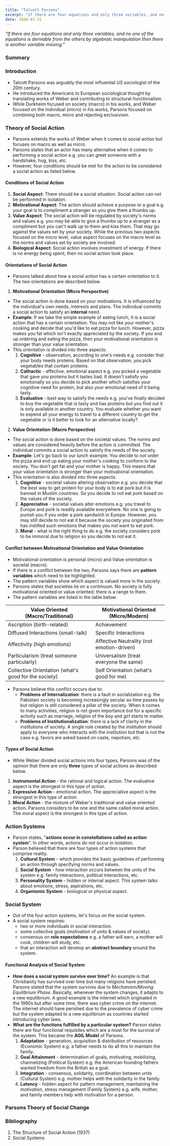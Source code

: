 ```yaml
---
title: "Talcott Parsons"
excerpt: "If there are four equations and only three variables, and no one of the equations is derivable from the others by algebraic manipulation then there is another variable missing."
date: 2020-07-31
---
```


*"If there are four equations and only three variables, and no one of the equations is derivable from the others by algebraic manipulation then there is another variable missing."*

### Summary

### Introduction

- Talcott Parsons was arguably the most influential US sociologist of the 20th century.
- He introduced the Americans to European sociological thought by translating works of Weber and contributing to structural-functionalism.
- While Durkheim focused on society (macro) in his works, and Weber focused on the individual (micro) in his works, Parsons focused on combining both macro, micro and rejecting exclusivism.

### Theory of Social Action

- Parsons extends the works of Weber when it comes to social action but focuses on macro as well as micro.
- Parsons states that an actor has many alternative when it comes to performing a social action e.g. you can greet someone with a handshake, hug, kiss, etc.
- However, four conditions should be met for the action to be considered a social action as listed below.

#### Conditions of Social Action

1. **Social Aspect**: There should be a social situation. Social action can not be performed in isolation.
2. **Motivational Aspect**: The action should achieve a purpose or a goal e.g. your goal is to compliment a stranger so you give them a thumbs up.
3. **Value Aspect**: The social action will be regulated by society's norms and values e.g. you may be able to give a thumbs up to a stranger as a compliment but you can't walk up to them and kiss them. That may go against the values set by your society. While the previous two aspects focused on the micro level, value aspect focuses on the macro level as the norms and values set by society are involved.
4. **Biological Aspect**: Social action involves investment of energy. If there is no energy being spent, then no social action took place.

#### Orientations of Social Action

- Parsons talked about how a social action has a certain orientation to it. The two orientations are described below.

1. **Motivational Orientation (Micro Perspective)**
  - The social action is done based on your motivations. It is influenced by the individual's own needs, interests and plans. The individual commits a social action to satisfy an **internal** need.
  - **Example**: If we take the simple example of eating lunch, it is a social action that has a certain orientation. You may not like your mother's cooking and decide that you'd like to eat pizza for lunch. However, pizza makes you fat which isn't exactly appreciated by the society. If you end up ordering and eating the pizza, then your motivational orientation is stronger than your value orientation.
  - This orientation is divided into three aspects:
    1. **Cognitive** - observation, according to one's needs e.g. consider that your body needs proteins. Based on that observation, you pick vegetables that contain proteins.
    2. **Cathactic** - affective, emotional aspect e.g. you picked a vegetable that gave you proteins but it tastes bad. It doesn't satisfy you emotionally so you decide to pick another which satisfies your cognitive need for protein, but also your emotional need of it being tasty.
    3. **Evaluative** - best way to satisfy the needs e.g. you've finally decided to buy the vegetable that is tasty and has proteins but you find out it is only available in another country. You evaluate whether you want to expend all your energy to travel to a different country to get the vegetable or is it better to look for an alternative locally?
2. **Value Orientation (Macro Perspective)**
  - The social action is done based on the societal values. The norms and values are considered heavily before the action is committed. The individual commits a social action to satisfy the needs of the society.
  - **Example**: Let's go back to our lunch example. You decide to not order the pizza and end up eating your mother's cooking to conform to the society. You don't get fat and your mother is happy. This means that your value orientation is stronger than your motivational orientation.
  - This orientation is also divided into three aspects:
    1. **Cognitive** - societal values altering observation e.g. you decide that the best way to get protein for your body is to eat pork but it is banned in Muslim countries. So you decide to not eat pork based on the values of the society.
    2. **Appreciative** - societal values alter emotions e.g. you travel to Europe and pork is readily available everywhere. No one is going to punish you if you order a pork sandwich in Europe. However, you may still decide to not eat it because the society you originated from has instilled such emotions that makes you not want to eat pork.
    3. **Moral** - what is the right thing to do e.g. the society considers pork to be immoral due to religion so you decide to not eat it.

#### Conflict between Motivational Orientation and Value Orientation

- Motivational orientation is personal (micro) and Value orientation is societal (macro).
- If there is a conflict between the two, Parsons says there are **pattern variables** which need to be highlighted.
- The pattern variables show which aspect is valued more in the society.
- Parsons states that societies lie on a continuum. No society is fully motivational oriented or value oriented; there is a range to them.
- The pattern variables are listed in the table below.

| Value Oriented (Macro/Traditional) | Motivational Oriented (Micro/Modern) |
|------- | ---------|
| Ascription (birth-related) | Achievement |
| Diffused Interactions (small-talk) | Specific Interactions |
| Affectivity (high emotions) | Affective Neutrality (not emotion-driven) |
| Particularism (treat someone particularly) | Universalism (treat everyone the same) |
| Collective Orientation (what's good for the society) | Self Orientation (what's good for me) |

- Parsons believe this conflict occurs due to:
  - **Problems of Internalization**: there is a fault in socialization e.g. the Pakistani society is becoming increasingly secular as time passes by but religion is still considered a pillar of the society. When it comes to many activities, religion is not given importance but for a specific activity such as marriage, religion of the boy and girl starts to matter.
  - **Problems of Institutionalization**: there is a lack of clarity in the institutions of society. A single rule created by the institution should apply to everyone who interacts with the institution but that is not the case e.g. favors are asked based on caste, nepotism, etc.

#### Types of Social Action

- While Weber divided social actions into four types, Parsons was of the opinion that there are only **three** types of social actions as described below.

1. **Instrumental Action** - the rational and logical action. The evaluative aspect is the strongest in this type of action.
2. **Expressive Action** - emotional action. The appreciative aspect is the strongest in this type of action.
3. **Moral Action** - the mixture of Weber's traditional and value oriented action. Parsons considers to be one and the same called moral action. The moral aspect is the strongest in this type of action.

### Action Systems

- Parson states, "**actions occur in constellations called as action system**". In other words, actions do not occur in isolation.
- Parson believed that there are four types of action systems that comprise reality.
  1. **Cultural System** - which provides the basic guidelines of performing an action through specifying norms and values.
  2. **Social System** - how interaction occurs between the units of the system e.g. family interactions, political interactions, etc.
  3. **Personality System** - hidden or internal aspect. This system talks about emotions, stress, aspirations, etc.
  4. **Organismic System** - biological or physical aspect.

### Social System

- Out of the four action systems, let's focus on the social system.
- A social system requires:
  - two or more individuals in social interaction.
  - some collective goals (motivation of units & values of society).
  - consensus on **role expectations** e.g. a father will earn, a mother will cook, children will study, etc.
  - that an interaction will develop an **abstract boundary** around the system.

#### Functional Analysis of Social System

- **How does a social system survive over time?** An example is that Christianity has survived over time but many religions have perished. Parsons stated that the system survives due to *Mechanism/Moving Equilibrium Phase*. Basically, whenever the system changes, it adapts to a new equilibrium. A good example is the internet which originated in the 1990s but after some time, there was cyber crime on the internet. The internet should have perished due to the prevalence of cyber crime but the system adapted to a new equilibrium as countries started introducing cyber laws.
- **What are the functions fulfilled by a particular system?** Parson states there are four functional requisites which are a must for the survival of the system. This became the **AGIL Model** of Parsons.
  1. **Adaptation** - generation, acquisition & distribution of resources (Economic System) e.g. a father needs to do all this to maintain the family.
  2. **Goal Attainment** - determination of goals, motivating, mobilizing, channelizing (Political System) e.g. the American founding fathers wanted freedom from the British as a goal.
  3. **Integration** - consensus, solidarity, coordination between units (Cultural System) e.g. mother helps with the solidarity in the family.
  4. **Latency** - hidden aspect for pattern management, maintaining the motivation, stress management (Family System) e.g. wife, mother, and family members help with motivation for a person.



### Parsons Theory of Social Change


### Bibliography

1. The Structure of Social Action (1937)
2. Social Systems
